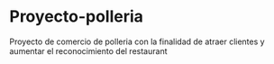 # Proyecto-polleria
Proyecto de comercio de polleria con la finalidad de atraer clientes y aumentar el reconocimiento del restaurant
